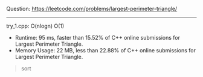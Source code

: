 Question: https://leetcode.com/problems/largest-perimeter-triangle/

---

try_1.cpp: O(nlogn) O(1)

* Runtime: 95 ms, faster than 15.52% of C++ online submissions for Largest Perimeter Triangle.
* Memory Usage: 22 MB, less than 22.88% of C++ online submissions for Largest Perimeter Triangle.

> sort